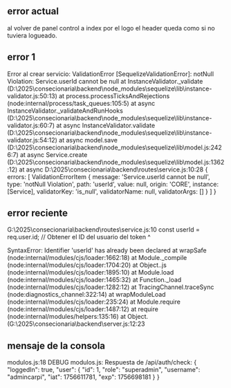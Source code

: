 
## error actual
al volver de panel control a index por el logo el header queda como si no tuviera logueado.

## error 1

Error al crear servicio: ValidationError [SequelizeValidationError]: notNull Violation: Service.userId cannot be null
    at InstanceValidator._validate (D:\2025\consecionaria\backend\node_modules\sequelize\lib\instance-validator.js:50:13)
    at process.processTicksAndRejections (node:internal/process/task_queues:105:5)
    at async InstanceValidator._validateAndRunHooks (D:\2025\consecionaria\backend\node_modules\sequelize\lib\instance-validator.js:60:7)
    at async InstanceValidator.validate (D:\2025\consecionaria\backend\node_modules\sequelize\lib\instance-validator.js:54:12)
    at async model.save (D:\2025\consecionaria\backend\node_modules\sequelize\lib\model.js:2426:7)
    at async Service.create (D:\2025\consecionaria\backend\node_modules\sequelize\lib\model.js:1362:12)
    at async D:\2025\consecionaria\backend\routes\service.js:10:28 {
  errors: [
    ValidationErrorItem {
      message: 'Service.userId cannot be null',
      type: 'notNull Violation',
      path: 'userId',
      value: null,
      origin: 'CORE',
      instance: [Service],
      validatorKey: 'is_null',
      validatorName: null,
      validatorArgs: []
    }
  ]
}
## error reciente

G:\2025\consecionaria\backend\routes\service.js:10
                    const userId = req.user.id; // Obtener el ID del usuario del token
                          ^

SyntaxError: Identifier 'userId' has already been declared
    at wrapSafe (node:internal/modules/cjs/loader:1662:18)
    at Module._compile (node:internal/modules/cjs/loader:1704:20)
    at Object..js (node:internal/modules/cjs/loader:1895:10)
    at Module.load (node:internal/modules/cjs/loader:1465:32)
    at Function._load (node:internal/modules/cjs/loader:1282:12)
    at TracingChannel.traceSync (node:diagnostics_channel:322:14)
    at wrapModuleLoad (node:internal/modules/cjs/loader:235:24)
    at Module.require (node:internal/modules/cjs/loader:1487:12)
    at require (node:internal/modules/helpers:135:16)
    at Object.<anonymous> (G:\2025\consecionaria\backend\server.js:12:23


##  mensaje de la consola 
modulos.js:18 DEBUG modulos.js: Respuesta de /api/auth/check: {
  "loggedIn": true,
  "user": {
    "id": 1,
    "role": "superadmin",
    "username": "admincarpi",
    "iat": 1756611781,
    "exp": 1756698181
  }
}